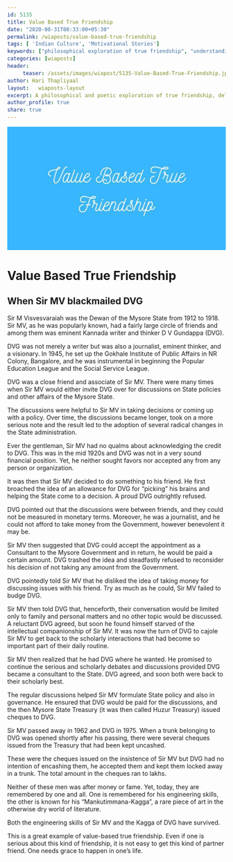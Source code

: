```yaml
--- 
id: 5135 
title: Value Based True Friendship
date: "2020-08-31T08:33:00+05:30"
permalink: /wiaposts/value-based-true-friendship
tags: [ 'Indian Culture', 'Motivational Stories']    
keywords: ["philosophical exploration of true friendship", "understanding value-based relationships in philosophy", "poetic insights on friendship and values", "philosophy of friendship and loyalty", "exploring true friendship in philosophical context"]  
categories: [wiaposts] 
header:
     teaser: /assets/images/wiapost/5135-Value-Based-True-Friendship.jpg
author: Hari Thapliyaal 
layout:   wiaposts-layout
excerpt: A philosophical and poetic exploration of true friendship, delving into insights on value-based relationships and loyalty.
author_profile: true 
share: true 
---
```


![Value Based True Friendship](/assets/images/wiapost/5135-Value-Based-True-Friendship.jpg)    
    
# Value Based True Friendship   
    
## When Sir MV blackmailed DVG    
     
Sir M Visvesvaraiah was the Dewan of the Mysore State from 1912 to 1918. Sir MV, as he was popularly known, had a fairly large circle of friends and among them was eminent Kannada writer and thinker D V Gundappa (DVG).    
    
DVG was not merely a writer but was also a journalist, eminent thinker, and a visionary. In 1945, he set up the Gokhale Institute of Public Affairs in NR Colony, Bangalore, and he was instrumental in beginning the Popular Education League and the Social Service League.    
    
DVG was a close friend and associate of Sir MV. There were many times when Sir MV would either invite DVG over for discussions on State policies and other affairs of the Mysore State.    
    
The discussions were helpful to Sir MV in taking decisions or coming up with a policy. Over time, the discussions became longer, took on a more serious note and the result led to the adoption of several radical changes in the State administration.    
    
Ever the gentleman, Sir MV had no qualms about acknowledging the credit to DVG. This was in the mid 1920s and DVG was not in a very sound financial position. Yet, he neither sought favors nor accepted any from any person or organization.    
    
It was then that Sir MV decided to do something to his friend. He first broached the idea of an allowance for DVG for “picking” his brains and helping the State come to a decision. A proud DVG outrightly refused.    
    
DVG pointed out that the discussions were between friends, and they could not be measured in monetary terms. Moreover, he was a journalist, and he could not afford to take money from the Government, however benevolent it may be.    
    
Sir MV then suggested that DVG could accept the appointment as a Consultant to the Mysore Government and in return, he would be paid a certain amount. DVG trashed the idea and steadfastly refused to reconsider his decision of not taking any amount from the Government.    
    
DVG pointedly told Sir MV that he disliked the idea of taking money for discussing issues with his friend. Try as much as he could, Sir MV failed to budge DVG.    
    
Sir MV then told DVG that, henceforth, their conversation would be limited only to family and personal matters and no other topic would be discussed. A reluctant DVG agreed, but soon he found himself starved of the intellectual companionship of Sir MV. It was now the turn of DVG to cajole Sir MV to get back to the scholarly interactions that had become so important part of their daily routine.    
    
Sir MV then realized that he had DVG where he wanted. He promised to continue the serious and scholarly debates and discussions provided DVG became a consultant to the State. DVG agreed, and soon both were back to their scholarly best.    
    
The regular discussions helped Sir MV formulate State policy and also in governance. He ensured that DVG would be paid for the discussions, and the then Mysore State Treasury (it was then called Huzur Treasury) issued cheques to DVG.    
    
Sir MV passed away in 1962 and DVG in 1975. When a trunk belonging to DVG was opened shortly after his passing, there were several cheques issued from the Treasury that had been kept uncashed.    
    
These were the cheques issued on the insistence of Sir MV but DVG had no intention of encashing them, he accepted them and kept them locked away in a trunk. The total amount in the cheques ran to lakhs.    
    
Neither of these men was after money or fame. Yet, today, they are remembered by one and all. One is remembered for his engineering skills, the other is known for his “Mankutimmana-Kagga”, a rare piece of art in the otherwise dry world of literature.    
    
Both the engineering skills of Sir MV and the Kagga of DVG have survived.    
    
This is a great example of value-based true friendship. Even if one is serious about this kind of friendship, it is not easy to get this kind of partner friend. One needs grace to happen in one’s life.    
    
    
